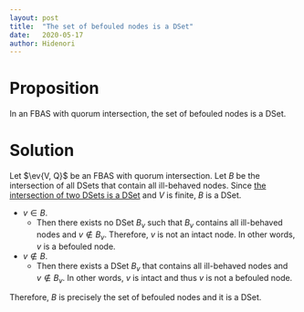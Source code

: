 ```yaml
---
layout: post
title:  "The set of befouled nodes is a DSet"
date:   2020-05-17
author: Hidenori
---
```


# Proposition
In an FBAS with quorum intersection, the set of befouled nodes is a DSet.

# Solution
Let $\ev{V, Q}$ be an FBAS with quorum intersection.
Let $B$ be the intersection of all DSets that contain all ill-behaved nodes.
Since [the intersection of two DSets is a DSet](https://hidenori-shinohara.github.io/2020/05/17/intersection-dset.html) and $V$ is finite, $B$ is a DSet.

* $v \in B$.
    * Then there exists no DSet $B_v$ such that $B_v$ contains all ill-behaved nodes and $v \notin B_v$.
      Therefore, $v$ is not an intact node.
      In other words, $v$ is a befouled node.
* $v \notin B$.
    * Then there exists a DSet $B_v$ that contains all ill-behaved nodes and $v \notin B_v$.
      In other words, $v$ is intact and thus $v$ is not a befouled node.

Therefore, $B$ is precisely the set of befouled nodes and it is a DSet.

